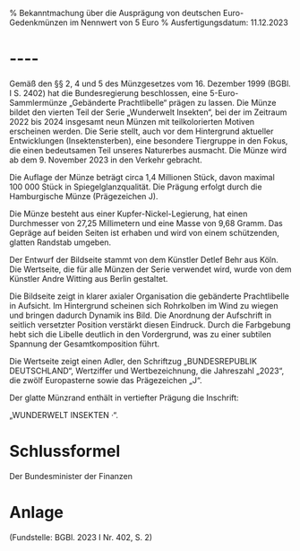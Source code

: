% Bekanntmachung über die Ausprägung von deutschen Euro-Gedenkmünzen im Nennwert von 5 Euro
% Ausfertigungsdatum: 11.12.2023
 
# ----

Gemäß den §§ 2, 4 und 5 des Münzgesetzes vom 16. Dezember 1999 (BGBl. I S. 2402) hat die Bundesregierung beschlossen, eine 5-Euro-Sammlermünze „Gebänderte Prachtlibelle“ prägen zu lassen. Die Münze bildet den vierten Teil der Serie „Wunderwelt Insekten“, bei der im Zeitraum 2022 bis 2024 insgesamt neun Münzen mit teilkolorierten Motiven erscheinen werden. Die Serie stellt, auch vor dem Hintergrund aktueller Entwicklungen (Insektensterben), eine besondere Tiergruppe in den Fokus, die einen bedeutsamen Teil unseres Naturerbes ausmacht. Die Münze wird ab dem 9. November 2023 in den Verkehr gebracht.

Die Auflage der Münze beträgt circa 1,4 Millionen Stück, davon maximal 100 000 Stück in Spiegelglanzqualität. Die Prägung erfolgt durch die Hamburgische Münze (Prägezeichen J).

Die Münze besteht aus einer Kupfer-Nickel-Legierung, hat einen Durchmesser von 27,25 Millimetern und eine Masse von 9,68 Gramm. Das Gepräge auf beiden Seiten ist erhaben und wird von einem schützenden, glatten Randstab umgeben.

Der Entwurf der Bildseite stammt von dem Künstler Detlef Behr aus Köln. Die Wertseite, die für alle Münzen der Serie verwendet wird, wurde von dem Künstler Andre Witting aus Berlin gestaltet.

Die Bildseite zeigt in klarer axialer Organisation die gebänderte Prachtlibelle in Aufsicht. Im Hintergrund scheinen sich Rohrkolben im Wind zu wiegen und bringen dadurch Dynamik ins Bild. Die Anordnung der Aufschrift in seitlich versetzter Position verstärkt diesen Eindruck. Durch die Farbgebung hebt sich die Libelle deutlich in den Vordergrund, was zu einer subtilen Spannung der Gesamtkomposition führt.

Die Wertseite zeigt einen Adler, den Schriftzug „BUNDESREPUBLIK DEUTSCHLAND“, Wertziffer und Wertbezeichnung, die Jahreszahl „2023“, die zwölf Europasterne sowie das Prägezeichen „J“.

Der glatte Münzrand enthält in vertiefter Prägung die Inschrift:

„WUNDERWELT INSEKTEN ·“.

# Schlussformel

Der Bundesminister der Finanzen

# Anlage

(Fundstelle: BGBl. 2023 I Nr. 402, S. 2)

 
